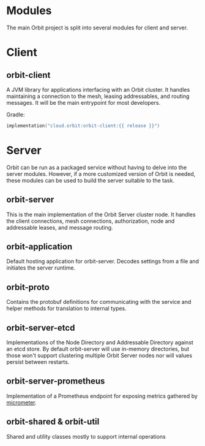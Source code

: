 # Modules
The main Orbit project is split into several modules for client and server.

# Client
## orbit-client
A JVM library for applications interfacing with an Orbit cluster. It handles maintaining a connection to the mesh, leasing addressables, and routing messages. It will be the main entrypoint for most developers.

Gradle:
```kotlin
implementation("cloud.orbit:orbit-client:{{ release }}")
```

# Server
Orbit can be run as a packaged service without having to delve into the server modules. However, if a more customized version of Orbit is needed, these modules can be used to build the server suitable to the task.

## orbit-server
This is the main implementation of the Orbit Server cluster node. It handles the client connections, mesh connections, authorization, node and addressable leases, and message routing.

## orbit-application
Default hosting application for orbit-server. Decodes settings from a file and initiates the server runtime.

## orbit-proto
Contains the protobuf definitions for communicating with the service and helper methods for translation to internal types.

## orbit-server-etcd
Implementations of the Node Directory and Addressable Directory against an etcd store. By default orbit-server will use in-memory directories, but those won't support clustering multiple Orbit Server nodes nor will values persist between restarts.

## orbit-server-prometheus
Implementation of a Prometheus endpoint for exposing metrics gathered by [micrometer](https://micrometer.io).


## orbit-shared & orbit-util
Shared and utility classes mostly to support internal operations
